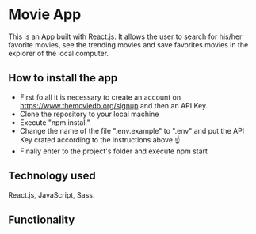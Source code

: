 # Movie App
This is an App built with React.js. It allows the user to search for his/her favorite movies, see the trending movies and save favorites movies in the explorer of the local computer.

## How to install the app
* First fo all it is necessary to create an account on https://www.themoviedb.org/signup and then an API Key.
* Clone the repository to your local machine
* Execute "npm install"
* Change the name of the file ".env.example" to ".env" and put the API Key crated according to the instructions above ☝️.
* Finally enter to the project's folder and execute npm start



## Technology used
React.js, JavaScript, Sass.

## Functionality
